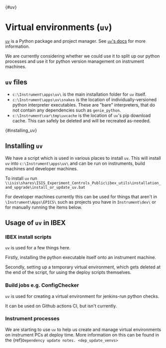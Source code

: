 {#uv}
# Virtual environments (`uv`)

[`uv`](https://github.com/astral-sh/uv) is a Python package and project manager. See [`uv`'s docs](https://docs.astral.sh/uv/) for more information.

We are currently considering whether we could use it to split up our python processes and use it for python version management on instrument machines. 

## `uv` files

- `c:\Instrument\apps\uv\` is the main installation folder for `uv` itself. 
- `c:\Instrument\apps\uv\snakes` is the location of individually-versioned python interpreter executables. These are "bare" interpreters, that do not contain any dependencies such as `genie_python`.
- `c:\Instrument\var\tmp\uvcache` is the location of `uv`'s pip download cache. This can safely be deleted and will be recreated as-needed.

{#installing_uv}
## Installing `uv`
We have a script which is used in various places to install `uv`. This will install `uv` into `c:\Instrument\apps\uv\` and can be run on instruments, build machines and developer machines. 

To install `uv` run `\\isis\shares\ISIS_Experiment_Controls_Public\ibex_utils\installation_and_upgrade\install_or_update_uv.bat`

For developer machines currently this can be used for things that aren't in `\Instrument\Apps\EPICS\` such as projects you have in `Instrument\dev\` or for manually running the items below. 

## Usage of `uv` in IBEX

### IBEX install scripts

`uv` is used for a few things here. 

Firstly, installing the python executable itself onto an instrument machine.

Secondly, setting up a temporary virtual environment, which gets deleted at the end of the script, for using the deploy scripts themselves.

### Build jobs e.g. ConfigChecker

`uv` is used for creating a virtual environment for jenkins-run python checks. 

It can be used on Github actions CI, but isn't currently. 

### Instrument processes

We are starting to use `uv` to help us create and manage virtual environments on instrument PCs at deploy time. More information on this can be found in the {ref}`Dependency update notes. <dep_update_venvs>`

